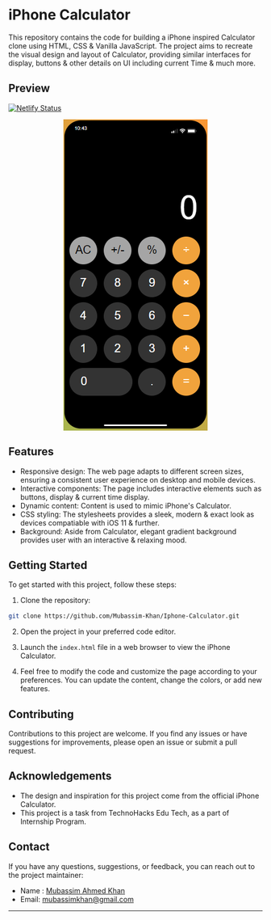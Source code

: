 # iPhone Calculator

This repository contains the code for building a iPhone inspired Calculator clone using HTML, CSS & Vanilla JavaScript. The project aims to recreate the visual design and layout of Calculator, providing similar interfaces for display, buttons & other details on UI including current Time & much more.

## Preview
[![Netlify Status](https://api.netlify.com/api/v1/badges/dcef64f1-30c4-4c14-b7e3-a7de3065c389/deploy-status)](https://app.netlify.com/sites/m-iphone-calculator/deploys)

<div align="center">
<img src="https://github.com/Mubassim-Khan/Iphone-Calculator/blob/main/Assets/Preview.PNG" alt="image" align="center">
</div>

## Features

- Responsive design: The web page adapts to different screen sizes, ensuring a consistent user experience on desktop and mobile devices.
- Interactive components: The page includes interactive elements such as buttons, display & current time display.
- Dynamic content: Content is used to mimic iPhone's Calculator.
- CSS styling: The stylesheets provides a sleek, modern & exact look as devices compatiable with iOS 11 & further.
- Background: Aside from Calculator, elegant gradient background provides user with an interactive & relaxing mood.
## Getting Started

To get started with this project, follow these steps:

1. Clone the repository:

```bash
git clone https://github.com/Mubassim-Khan/Iphone-Calculator.git
```

2. Open the project in your preferred code editor.

3. Launch the `index.html` file in a web browser to view the iPhone Calculator.

4. Feel free to modify the code and customize the page according to your preferences. You can update the content, change the colors, or add new features.

## Contributing

Contributions to this project are welcome. If you find any issues or have suggestions for improvements, please open an issue or submit a pull request.

## Acknowledgements

- The design and inspiration for this project come from the official iPhone Calculator.
- This project is a task from TechnoHacks Edu Tech, as a part of Internship Program.  

## Contact

If you have any questions, suggestions, or feedback, you can reach out to the project maintainer:

- Name : [Mubassim Ahmed Khan](https://linkedin.com/in/Mubassim-Khan)
- Email: [mubassimkhan@gmail.com](mailto:mubassimkhan@gmail.com)

---

